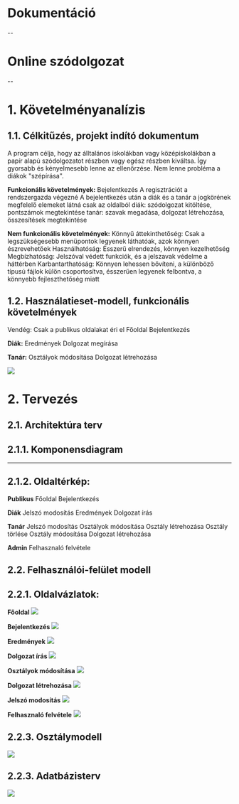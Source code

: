 <h1>Dokumentáció</h1>
--
<h1>Online szódolgozat</h1>
--
<h1>1. Követelményanalízis</h1>
<h2>1.1. Célkitűzés, projekt indító dokumentum</h2>

A program célja, hogy az álltalános iskolákban vagy középiskolákban a papír alapú szódolgozatot részben vagy egész részben kiváltsa. Így gyorsabb és kényelmesebb lenne az ellenőrzése. Nem lenne probléma a diákok "szépírása".

<strong>Funkcionális követelmények:</strong>
Bejelentkezés
A regisztrációt a rendszergazda végezné
A bejelentkezés után a diák és a tanár a jogkörének megfelelő elemeket látná csak az oldalból
diák: szódolgozat kitöltése, pontszámok megtekintése
tanár: szavak megadása, dolgozat létrehozása, összesítések megtekintése

<strong>Nem funkcionális követelmények:</strong>
Könnyű áttekinthetőség: Csak a legszükségesebb menüpontok legyenek láthatóak, azok könnyen észrevehetőek
Használhatóság: Ésszerű elrendezés, könnyen kezelhetőség
Megbízhatóság:  Jelszóval védett funkciók, és a jelszavak védelme a háttérben
Karbantarthatóság: Könnyen lehessen bővíteni, a különböző típusú fájlok külön csoportosítva, ésszerűen legyenek felbontva, a könnyebb fejleszthetőség miatt

<h2>1.2. Használatieset-modell, funkcionális követelmények</h2>
Vendég: Csak a publikus oldalakat éri el
  Főoldal
  Bejelentkezés

<strong>Diák:</strong>
  Eredmények
  Dolgozat megírása

<strong>Tanár:</strong>
  Osztályok módosítása
  Dolgozat létrehozása

<img src="https://github.com/levkri/Alk_fejlsz/blob/master/use-case.gif">

<h1>2. Tervezés</h1>

<h2>2.1. Architektúra terv</h2>

<h2>2.1.1. Komponensdiagram</h2>

----------------------------------------------------------------

<h2>2.1.2. Oldaltérkép:</h2>

<strong>Publikus</strong>
Főoldal
Bejelentkezés

<strong>Diák</strong>
    Jelszó modosítás
    Eredmények
    Dolgozat írás

<strong>Tanár</strong>
    Jelszó modosítás
    Osztályok módosítása
      Osztály létrehozása
      Osztály törlése
    Osztály módosítása
    Dolgozat létrehozása

<strong>Admin</strong>
    Felhasznaló felvétele

<h2>2.2. Felhasználói-felület modell</h2>

<h2>2.2.1. Oldalvázlatok:</h2>

<strong>Főoldal</strong>
<img src="https://github.com/levkri/Alk_fejlsz/blob/master/Foldal.jpg">

<strong>Bejelentkezés</strong>
<img src="https://github.com/levkri/Alk_fejlsz/blob/master/bejelentkezes.jpg">

<strong>Eredmények</strong>
<img src="https://github.com/levkri/Alk_fejlsz/blob/master/Eredmenyek.jpg">

<strong>Dolgozat írás</strong>
<img src="https://github.com/levkri/Alk_fejlsz/blob/master/Dolgozat_iras.jpg">

<strong>Osztályok módosítása</strong>
<img src="https://github.com/levkri/Alk_fejlsz/blob/master/Osztalyok_modositasa.jpg">

<strong>Dolgozat létrehozása</strong>
<img src="https://github.com/levkri/Alk_fejlsz/blob/master/Dolgozat_letrehozasa.jpg">

<strong>Jelszó modosítás</strong>
<img src="https://github.com/levkri/Alk_fejlsz/blob/master/Jelszo_modositas.jpg">

<strong>Felhasznaló felvétele</strong>
<img src="https://github.com/levkri/Alk_fejlsz/blob/master/Felhasznalo_felvetele.jpg">

<h2>2.2.3. Osztálymodell</h2>
<img src="https://github.com/levkri/Alk_fejlsz/blob/master/database.png">

<h2>2.2.3. Adatbázisterv</h2>
<img src="https://github.com/levkri/Alk_fejlsz/blob/master/database.png">


